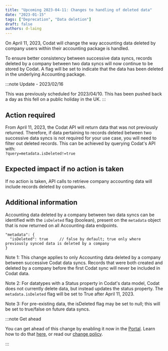 ```yaml
---
title: "Upcoming 2023-04-11: Changes to handling of deleted data"
date: "2023-01-15"
tags: ["Deprecation", "Data deletion"]
draft: false
authors: d-laing
---
```


On April 11, 2023, Codat will change the way accounting data deleted by company users within their accounting package is handled.

<!--truncate-->

To ensure better consistency between successive data syncs, records deleted by a company between two data syncs will now continue to be stored by Codat. A flag will be set to indicate that the data has been deleted in the underlying Accounting package.

:::note Update - 2023/02/16

This was previously scheduled for 2023/04/10. This has been pushed back a day as this fell on a public holiday in the UK.
:::

## Action required

From April 11, 2023, the Codat API will return data that was not previously returned. Therefore, if data pertaining to records deleted between two successive data syncs is not required for your use case, you will need to filter out deleted records. This can be achieved by querying Codat's API with:  
`?query=metadata.isDeleted!=true`

## Expected impact if no action is taken

If no action is taken, API calls to retrieve company accounting data will include records deleted by companies.

## Additional information

Accounting data deleted by a company between two data syncs can be identified with the `isDeleted` flag (boolean), present on the `metadata` object that is now returned on all Accounting data endpoints.

```text
"metadata": {
  "isDeleted": true     // false by default; true only where previously synced data is deleted by a company
}
```

Note 1: This change applies to only Accounting data deleted by a company between successive Codat data syncs. Records that were both created and deleted by a company before the first Codat sync will never be included in Codat data.

Note 2: For datatypes with a Status property in Codat's data model, Codat does not currently delete data, but instead updates the status property. The `metadata.isDeleted` flag will be set to True after April 11, 2023.

Note 3: For pre-existing data, the isDeleted flag may be set to null; this will be set to true/false on future data syncs.

:::note Get ahead

You can get ahead of this change by enabling it now in the [Portal](https://app.codat.io/developers/api-deprecations). Learn how to do that [here](https://docs.codat.io/other/portal/developers), or read our [change policy](https://docs.codat.io/introduction/change-policy).

:::
